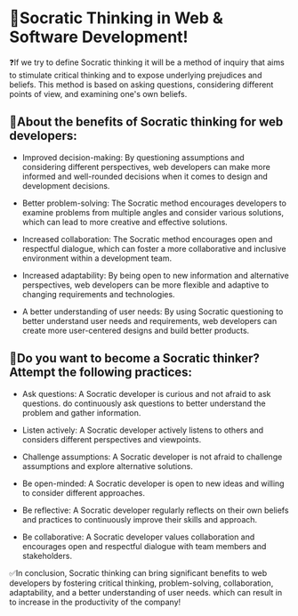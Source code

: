 # 📝Socratic Thinking in Web & Software Development!

❓If we try to define Socratic thinking it will be a method of inquiry that aims to stimulate critical thinking and to expose underlying prejudices and beliefs. This method is based on asking questions, considering different points of view, and examining one's own beliefs.

## 💉About the benefits of Socratic thinking for web developers:

- Improved decision-making: By questioning assumptions and considering different perspectives, web developers can make more informed and well-rounded decisions when it comes to design and development decisions.

- Better problem-solving: The Socratic method encourages developers to examine problems from multiple angles and consider various solutions, which can lead to more creative and effective solutions.

- Increased collaboration: The Socratic method encourages open and respectful dialogue, which can foster a more collaborative and inclusive environment within a development team.

- Increased adaptability: By being open to new information and alternative perspectives, web developers can be more flexible and adaptive to changing requirements and technologies.

- A better understanding of user needs: By using Socratic questioning to better understand user needs and requirements, web developers can create more user-centered designs and build better products.

## 🌠Do you want to become a Socratic thinker? Attempt the following practices:

- Ask questions: A Socratic developer is curious and not afraid to ask questions. do continuously ask questions to better understand the problem and gather information.

- Listen actively: A Socratic developer actively listens to others and considers different perspectives and viewpoints.

- Challenge assumptions: A Socratic developer is not afraid to challenge assumptions and explore alternative solutions.

- Be open-minded: A Socratic developer is open to new ideas and willing to consider different approaches.

- Be reflective: A Socratic developer regularly reflects on their own beliefs and practices to continuously improve their skills and approach.

- Be collaborative: A Socratic developer values collaboration and encourages open and respectful dialogue with team members and stakeholders.


✅In conclusion, Socratic thinking can bring significant benefits to web developers by fostering critical thinking, problem-solving, collaboration, adaptability, and a better understanding of user needs. which can result in to increase in the productivity of the company!